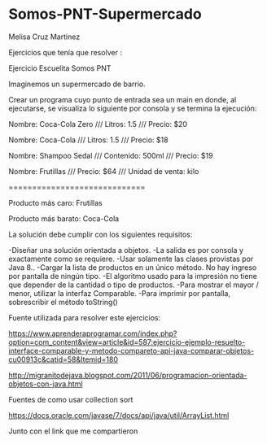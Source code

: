 # Somos-PNT-Supermercado

Melisa Cruz Martinez

Ejercicios que tenía que resolver : 



Ejercicio Escuelita Somos PNT


Imaginemos un supermercado de barrio.


Crear un programa cuyo punto de entrada sea un main en donde, al ejecutarse, se visualiza lo siguiente por consola y se termina la ejecución:



Nombre: Coca-Cola Zero /// Litros: 1.5 /// Precio: $20

Nombre: Coca-Cola /// Litros: 1.5 /// Precio: $18

Nombre: Shampoo Sedal /// Contenido: 500ml /// Precio: $19

Nombre: Frutillas /// Precio: $64 /// Unidad de venta: kilo

=============================

Producto más caro: Frutillas

Producto más barato: Coca-Cola


La solución debe cumplir con los siguientes requisitos:

-Diseñar una solución orientada a objetos.
-La salida es por consola y exactamente como se requiere.
-Usar solamente las clases provistas por Java 8..
-Cargar la lista de productos en un único método. No hay ingreso por pantalla de ningún tipo.
-El algoritmo usado para la impresión no tiene que depender de la cantidad o tipo de productos.
-Para mostrar el mayor / menor, utilizar la interfaz Comparable.
-Para imprimir por pantalla, sobrescribir el método toString()

Fuente utilizada para resolver este ejercicios: 

https://www.aprenderaprogramar.com/index.php?option=com_content&view=article&id=587:ejercicio-ejemplo-resuelto-interface-comparable-y-metodo-compareto-api-java-comparar-objetos-cu00913c&catid=58&Itemid=180

http://migranitodejava.blogspot.com/2011/06/programacion-orientada-objetos-con-java.html

Fuentes de como usar collection sort 

https://docs.oracle.com/javase/7/docs/api/java/util/ArrayList.html


Junto con el link que me compartieron 


